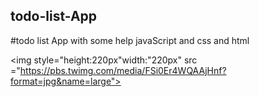## todo-list-App
#todo list App with some help javaScript and css and html

<img style="height:220px"width:"220px" src ="https://pbs.twimg.com/media/FSi0Er4WQAAjHnf?format=jpg&name=large">
